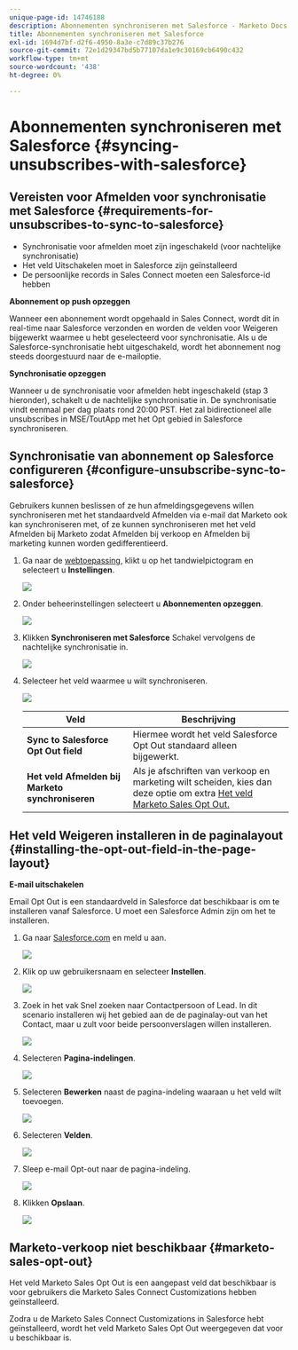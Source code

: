 ```yaml
---
unique-page-id: 14746188
description: Abonnementen synchroniseren met Salesforce - Marketo Docs - Productdocumentatie
title: Abonnementen synchroniseren met Salesforce
exl-id: 1694d7bf-d2f6-4950-8a3e-c7d89c37b276
source-git-commit: 72e1d29347bd5b77107da1e9c30169cb6490c432
workflow-type: tm+mt
source-wordcount: '438'
ht-degree: 0%

---
```


# Abonnementen synchroniseren met Salesforce {#syncing-unsubscribes-with-salesforce}

## Vereisten voor Afmelden voor synchronisatie met Salesforce {#requirements-for-unsubscribes-to-sync-to-salesforce}

* Synchronisatie voor afmelden moet zijn ingeschakeld (voor nachtelijke synchronisatie)
* Het veld Uitschakelen moet in Salesforce zijn geïnstalleerd
* De persoonlijke records in Sales Connect moeten een Salesforce-id hebben

**Abonnement op push opzeggen**

Wanneer een abonnement wordt opgehaald in Sales Connect, wordt dit in real-time naar Salesforce verzonden en worden de velden voor Weigeren bijgewerkt waarmee u hebt geselecteerd voor synchronisatie. Als u de Salesforce-synchronisatie hebt uitgeschakeld, wordt het abonnement nog steeds doorgestuurd naar de e-mailoptie.

**Synchronisatie opzeggen**

Wanneer u de synchronisatie voor afmelden hebt ingeschakeld (stap 3 hieronder), schakelt u de nachtelijke synchronisatie in. De synchronisatie vindt eenmaal per dag plaats rond 20:00 PST. Het zal bidirectioneel alle unsubscribes in MSE/ToutApp met het Opt gebied in Salesforce synchroniseren.

## Synchronisatie van abonnement op Salesforce configureren {#configure-unsubscribe-sync-to-salesforce}

Gebruikers kunnen beslissen of ze hun afmeldingsgegevens willen synchroniseren met het standaardveld Afmelden via e-mail dat Marketo ook kan synchroniseren met, of ze kunnen synchroniseren met het veld Afmelden bij Marketo zodat Afmelden bij verkoop en Afmelden bij marketing kunnen worden gedifferentieerd.

1. Ga naar de [webtoepassing](https://toutapp.com/login), klikt u op het tandwielpictogram en selecteert u **Instellingen**.

   ![](assets/one-1.png)

1. Onder beheerinstellingen selecteert u **Abonnementen opzeggen**.

   ![](assets/two-2.png)

1. Klikken **Synchroniseren met Salesforce** Schakel vervolgens de nachtelijke synchronisatie in.

   ![](assets/three-2.png)

1. Selecteer het veld waarmee u wilt synchroniseren.

   ![](assets/4.png)

   | Veld | Beschrijving |
   |---|---|
   | **Sync to Salesforce Opt Out field** | Hiermee wordt het veld Salesforce Opt Out standaard alleen bijgewerkt. |
   | **Het veld Afmelden bij Marketo synchroniseren** | Als je afschriften van verkoop en marketing wilt scheiden, kies dan deze optie om extra [Het veld Marketo Sales Opt Out.](#msoo) |

## Het veld Weigeren installeren in de paginalayout {#installing-the-opt-out-field-in-the-page-layout}

**E-mail uitschakelen**

Email Opt Out is een standaardveld in Salesforce dat beschikbaar is om te installeren vanaf Salesforce. U moet een Salesforce Admin zijn om het te installeren.

1. Ga naar [Salesforce.com](https://salesforce.com) en meld u aan.

   ![](assets/five-1.png)

1. Klik op uw gebruikersnaam en selecteer **Instellen**.

   ![](assets/six-1.png)

1. Zoek in het vak Snel zoeken naar Contactpersoon of Lead. In dit scenario installeren wij het gebied aan de de paginalay-out van het Contact, maar u zult voor beide persoonverslagen willen installeren.

   ![](assets/seven-1.png)

1. Selecteren **Pagina-indelingen**.

   ![](assets/eight-1.png)

1. Selecteren **Bewerken** naast de pagina-indeling waaraan u het veld wilt toevoegen.

   ![](assets/nine.png)

1. Selecteren **Velden**.

   ![](assets/ten.png)

1. Sleep e-mail Opt-out naar de pagina-indeling.

   ![](assets/11.png)

1. Klikken **Opslaan**.

   ![](assets/twelve.png)

## Marketo-verkoop niet beschikbaar {#marketo-sales-opt-out}

Het veld Marketo Sales Opt Out is een aangepast veld dat beschikbaar is voor gebruikers die Marketo Sales Connect Customizations hebben geïnstalleerd.

Zodra u de Marketo Sales Connect Customizations in Salesforce hebt geïnstalleerd, wordt het veld Marketo Sales Opt Out weergegeven dat voor u beschikbaar is.
